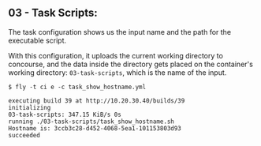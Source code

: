 ## 03 - Task Scripts:

The task configuration shows us the input name and the path for the executable script.

With this configuration, it uploads the current working directory to concourse, and the data inside the directory gets placed on the container's working directory: `03-task-scripts`, which is the name of the input.

```
$ fly -t ci e -c task_show_hostname.yml

executing build 39 at http://10.20.30.40/builds/39
initializing
03-task-scripts: 347.15 KiB/s 0s
running ./03-task-scripts/task_show_hostname.sh
Hostname is: 3ccb3c28-d452-4068-5ea1-101153803d93
succeeded
```
